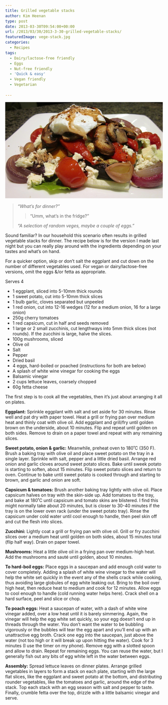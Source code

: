 ```yaml
---
title: Grilled vegetable stacks
author: Kim Heenan
type: post
date: 2013-03-30T09:54:00+00:00
url: /2013/03/30/2013-3-30-grilled-vegetable-stacks/
featuredImage: vege-stack.jpg
categories:
  - Recipes
tags:
  - Dairy/lactose-free friendly
  - Eggs
  - Nut-free friendly
  - 'Quick & easy'
  - Vegan friendly
  - Vegetarian

---
```


![](vege-stack.jpg)

> _“What’s for dinner?”_
>
> > “Umm, what’s in the fridge?”
>
> _“A selection of random veges, maybe a couple of eggs.”_

Sound familiar? In our household this scenario often results in grilled vegetable stacks for dinner. The recipe below is for the version I made last night but you can really play around with the ingredients depending on your tastes and what’s on hand.

<!--more-->

For a quicker option, skip or don’t salt the eggplant and cut down on the number of different vegetables used. For vegan or dairy/lactose-free versions, omit the eggs &/or fetta as appropriate.

Serves 4

  * 1 eggplant, sliced into 5-10mm thick rounds
  * 1 sweet potato, cut into 5-10mm thick slices
  * 1 bulb garlic, cloves separated but unpeeled
  * 1 red onion, cut into 12-16 wedges (12 for a medium onion, 16 for a large onion)
  * 250g cherry tomatoes
  * 1 red capsicum, cut in half and seeds removed
  * 1 large or 2 small zucchinis, cut lengthways into 5mm thick slices (not rounds). If the zucchini is large, halve the slices.
  * 100g mushrooms, sliced
  * Olive oil
  * Salt
  * Pepper
  * Dried basil
  * 4 eggs, hard-boiled or poached (instructions for both are below)
  * A splash of white wine vinegar for cooking the eggs
  * Balsamic vinegar
  * 2 cups lettuce leaves, coarsely chopped
  * 60g fetta cheese

The first step is to cook all the vegetables, then it’s just about arranging it all on plates.

**Eggplant:** Sprinkle eggplant with salt and set aside for 30 minutes. Rinse well and pat dry with paper towel. Heat a grill or frying pan over medium heat and thinly coat with olive oil. Add eggplant and grill/fry until golden brown on the underside, about 10 minutes. Flip and repeat until golden on both sides. Remove to drain on a paper towel and repeat with any remaining slices.

**Sweet potato, onion & garlic:** Meanwhile, preheat oven to 180˚C (350 F). Brush a baking tray with olive oil and place sweet potato on the tray in a single layer. Sprinkle with salt, pepper and a little dried basil. Arrange red onion and garlic cloves around sweet potato slices. Bake until sweek potato is starting to soften, about 15 minutes. Flip sweet potato slices and return to oven. Continue to bake until sweet potato is cooked through and starting to brown, and garlic and onion are soft.

**Capsicum & tomatoes:** Brush another baking tray lightly with olive oil. Place capsicum halves on tray with the skin-side up. Add tomatoes to the tray, and bake at 180˚C until capsicum and tomato skins are blistered. I find this might normally take about 20 minutes, but is closer to 30-40 minutes if the tray is on the lower oven rack (under the sweet potato tray). Rinse the capsicum under cold water until cool enough to handle, then peel skin off and cut the flesh into slices.

**Zucchini:** Lightly coat a grill or frying pan with olive oil. Grill or fry zucchini slices over a medium heat until golden on both sides, about 15 minutes total (flip half way). Drain on paper towel.

**Mushrooms:** Heat a little olive oil in a frying pan over medium-high heat. Add the mushrooms and sauté until golden, about 10 minutes.

**To hard-boil eggs:** Place eggs in a saucepan and add enough cold water to cover completely. Adding a splash of white wine vinegar to the water will help the white set quickly in the event any of the shells crack while cooking, thus avoiding large globules of egg white leaking out. Bring to the boil over high heat, then reduce heat to medium and cook for 12 minutes. Allow eggs to cool enough to handle (cold running water helps here). Crack shell on a hard surface, peel and slice or chop.

**To poach eggs:** Heat a saucepan of water, with a dash of white wine vinegar added, over a low heat until it is barely simmering. Again, the vinegar will help the egg white set quickly, so your egg doesn’t end up in threads through the water. You don’t want the water to be bubbling vigorously or the bubbles will tear the egg apart and you’ll end up with an unattractive egg broth. Crack one egg into the saucepan, just above the water (not too high or it will break up upon hitting the water). Cook for 3 minutes (I use the timer on my phone). Remove egg with a slotted spoon and allow to drain. Repeat for remaining eggs. You can reuse the water, but I generally fish out any bits of egg white left in the water between eggs.

**Assembly:** Spread lettuce leaves on dinner plates. Arrange grilled vegetables in layers to form a stack on each plate, starting with the large flat slices, like the eggplant and sweet potato at the bottom, and distributing rounder vegetables, like the tomatoes and garlic, around the edge of the stack. Top each stack with an egg season with salt and pepper to taste. Finally, crumble fetta over the top, drizzle with a little balsamic vinegar and serve.


